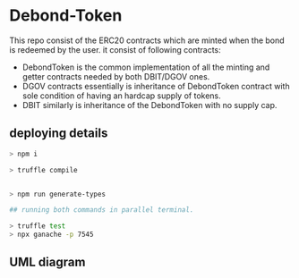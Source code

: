 # Debond-Token

This repo consist of the ERC20 contracts  which are minted when the bond is redeemed by the user. it consist of following contracts: 

- DebondToken is the common implementation of all the minting and getter contracts needed by both DBIT/DGOV ones.
- DGOV contracts essentially is inheritance of DebondToken contract with sole condition of having an hardcap supply of tokens.
- DBIT similarly is inheritance of the DebondToken with no supply cap.

## deploying details

```bash
> npm i

> truffle compile 


> npm run generate-types

## running both commands in parallel terminal.

> truffle test  
> npx ganache -p 7545

```

## UML diagram







